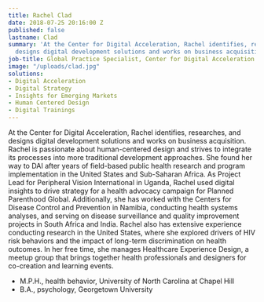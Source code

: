 ```yaml
---
title: Rachel Clad
date: 2018-07-25 20:16:00 Z
published: false
lastname: Clad
summary: 'At the Center for Digital Acceleration, Rachel identifies, researches, and
  designs digital development solutions and works on business acquisition. '
job-title: Global Practice Specialist, Center for Digital Acceleration
image: "/uploads/clad.jpg"
solutions:
- Digital Acceleration
- Digital Strategy
- Insights for Emerging Markets
- Human Centered Design
- Digital Trainings
---
```


At the Center for Digital Acceleration, Rachel identifies, researches, and designs digital development solutions and works on business acquisition. Rachel is passionate about human-centered design and strives to integrate its processes into more traditional development approaches. She found her way to DAI after years of field-based public health research and program implementation in the United States and Sub-Saharan Africa. As Project Lead for Peripheral Vision International in Uganda, Rachel used digital insights to drive strategy for a health advocacy campaign for Planned Parenthood Global. Additionally, she has worked with the Centers for Disease Control and Prevention in Namibia, conducting health systems analyses, and serving on disease surveillance and quality improvement projects in South Africa and India. Rachel also has extensive experience conducting research in the United States, where she explored drivers of HIV risk behaviors and the impact of long-term discrimination on health outcomes. In her free time, she manages Healthcare Experience Design, a meetup group that brings together health professionals and designers for co-creation and learning events.

* M.P.H., health behavior, University of North Carolina at Chapel Hill
* B.A., psychology, Georgetown University
